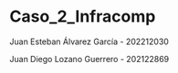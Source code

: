 # Caso_2_Infracomp

Juan Esteban Álvarez García - 202212030

Juan Diego Lozano Guerrero - 202122869
